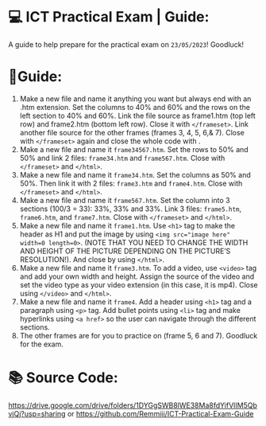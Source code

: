 # 💻 ICT Practical Exam | Guide:

A guide to help prepare for the practical exam on `23/05/2023`! Goodluck!

# 📃Guide:
1. Make a new file and name it anything you want but always end with an .htm extension. Set the columns to 40% and 60% and the rows on the left section to 40% and 60%. Link the file source as frame1.htm (top left row) and frame2.htm (bottom left row). Close it with `</frameset>`. Link another file source for the other frames (frames 3, 4, 5, 6,& 7). Close with `</frameset>` again and close the whole code with </html>.
2. Make a new file and name it `frame34567.htm`. Set the rows to 50% and 50% and link 2 files: `frame34.htm` and `frame567.htm`. Close with `</frameset>` and `</html>`. 
3. Make a new file and name it `frame34.htm`. Set the columns as 50% and 50%. Then link it with 2 files: `frame3.htm` and `frame4.htm`. Close with `</frameset>` and `</html>`. 
4. Make a new file and name it `frame567.htm`. Set the column into 3 sections (100/3 = 33): 33%, 33% and 33%. Link 3 files: `frame5.htm`, `frame6.htm`, and `frame7.htm`. Close with `</frameset>` and `</html>`. 
5. Make a new file and name it `frame1.htm`. Use `<h1>` tag to make the header as H1 and put the image by using `<img src="image here" width=0 length=0>`. (NOTE THAT YOU NEED TO CHANGE THE WIDTH AND HEIGHT OF THE PICTURE DEPENDING ON THE PICTURE’S RESOLUTION!). And close by using `</html>`.
6. Make a new file and name it `frame3.htm`. To add a video, use `<video>` tag and add your own width and height. Assign the source of the video and set the video type as your video extension (in this case, it is mp4). Close using `</video>` and `</html>`. 
7. Make a new file and name it `frame4`. Add a header using `<h1>` tag and a paragraph using `<p>` tag. Add bullet points using `<li>` tag and make hyperlinks using `<a href>` so the user can navigate through the different sections. 
8. The other frames are for you to practice on (frame 5, 6 and 7). Goodluck for the exam. 

# 📚 Source Code: 
https://drive.google.com/drive/folders/1DYGgSWB8lWE38Ma8fdYifVlIM5QbvjQj?usp=sharing or https://github.com/Remmiii/ICT-Practical-Exam-Guide
